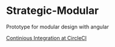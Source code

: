 # Strategic-Modular
Prototype for modular design with angular

[Continious Integration at CircleCI](https://circleci.com/gh/ilyaivanov/Strategic-Modular)
